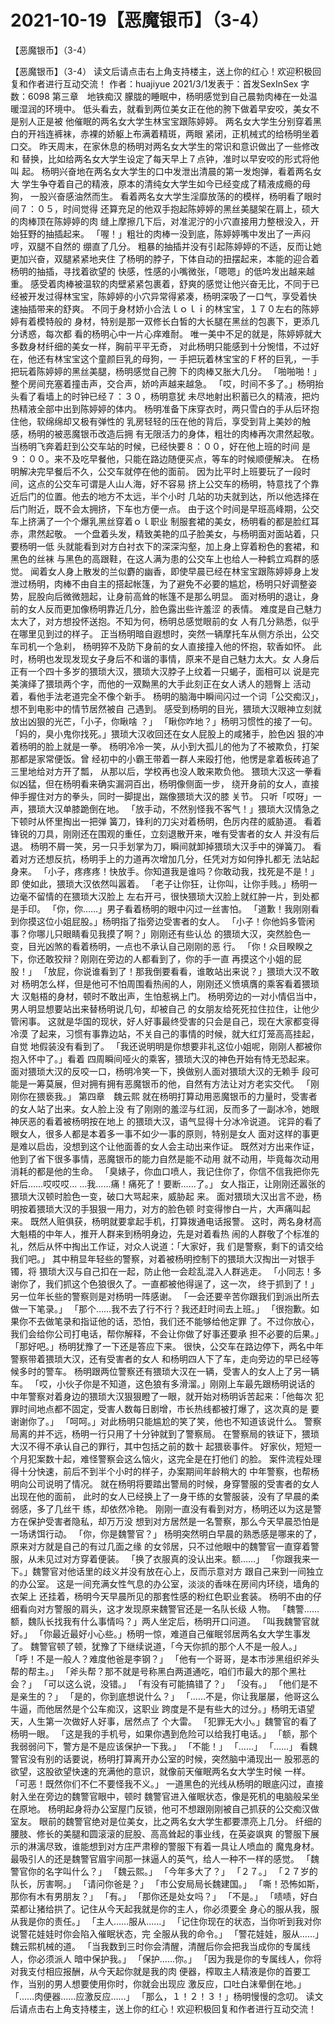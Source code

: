 # 2021-10-19【恶魔银币】（3-4）



【恶魔银币】（3-4）



【恶魔银币】（3-4）
读文后请点击右上角支持楼主，送上你的红心！欢迎积极回复和作者进行互动交流！ 作者：huajiyue 2021/3/1发表于：首发SexInSex 字数：6098
第三章　地铁痴汉
朦胧的睡眠中，杨明感觉到自己晨勃肉棒在一处温暖湿润的环境中。
低头看去，就看到两位美女正在他的胯下做着早安咬，美女不是别人正是被 他催眠的两名女大学生林宝宝跟陈婷婷。
两名女大学生分别穿着黑白的开裆连裤袜，赤裸的娇躯上布满着精斑，两眼 紧闭，正机械式的给杨明坐着口交。
昨天周末，在家休息的杨明对两名女大学生的常识和意识做出了一些修改和 替换，比如给两名女大学生设定了每天早上７点钟，准时以早安咬的形式将他叫 起。
杨明兴奋地在两名女大学生的口中发泄出清晨的第一发炮弹，看着两名女大 学生争夺着自己的精液，原本的清纯女大学生如今已经变成了精液成瘾的母狗， 一股兴奋感油然而生。
看着两名女大学生淫靡放荡的的模样，杨明看了眼时间７：０５，时间觉得 还算充足的他双手抱起陈婷婷的黑丝美腿架在肩上，硕大的肉棒顶在陈婷婷的肉 缝上摩擦几下后，对准泥泞的小穴直接用力整根没入，开始狂野的抽插起来。
「喔！」粗壮的肉棒一没到底，陈婷婷嘴中发出了一声闷哼，双腿不自然的 绷直了几分。
粗暴的抽插并没有引起陈婷婷的不适，反而让她更加兴奋，双腿紧紧地夹住 了杨明的脖子，下体自动的扭摆起来，本能的迎合着杨明的抽插，寻找着欲望的 快感，性感的小嘴微张，「嗯嗯」的低吟发出越来越重。
感受着肉棒被温软的肉壁紧紧包裹着，舒爽的感觉让他兴奋无比，不同于已 经被开发过得林宝宝，陈婷婷的小穴异常得紧凑，杨明深吸了一口气，享受着快 速抽插带来的舒爽。
不同于身材娇小合法ｌｏｌｉ的林宝宝，１７０左右的陈婷婷有着模特般的 身材，特别是那一双修长白皙的大长腿在黑丝的包裹下，更添几分诱惑，每次都 看的杨明心中一片心痒难耐。
唯一美中不足的就是，陈婷婷就大多数身材纤细的美女一样，胸前平平无奇， 对此杨明只能感到十分惋惜，不过好在，他还有林宝宝这个童颜巨乳的母狗，一 手把玩着林宝宝的Ｆ杯的巨乳，一手把玩着陈婷婷的黑丝美腿，杨明感觉自己胯 下的肉棒又胀大几分。
「啪啪啪！」整个房间充塞着撞击声，交合声，娇吟声越来越急。
「哎，时间不多了。」杨明抬头看了看墙上的时钟已经７：３０，杨明意犹 未尽地射出积蓄已久的精液，把灼热精液全部中出到陈婷婷的体内。
杨明准备下床穿衣时，两只雪白的手从后环抱住他，软绵绵却又极有弹性的 乳房轻轻的压在他的背后，享受到背上美妙的触感，杨明的被恶魔银币改造后拥 有无限活力的身体，粗壮的肉棒再次肃然起敬。
当杨明飞奔着赶到公交车站的时候，已经快要８：００，好在他上班的时间 是９：００。来不及吃早餐他，只能在路边随便买点，等车的时候顺便解决。
在杨明解决完早餐后不久，公交车就停在他的面前。
因为比平时上班要玩了一段时间，这点的公交车可谓是人山人海，好不容易 挤上公交车的杨明，特意找了个靠近后门的位置。他去的地方不太远，半个小时 几站的功夫就到达，所以他选择在后门附近，既不会太拥挤，下车也方便一点。
由于这个时间是早班高峰期，公交车上挤满了一个个爆乳黑丝穿着ｏｌ职业 制服套裙的美女，杨明看的都是脸红耳赤，肃然起敬。
一个盘着头发，精致美艳的瓜子脸美女，与杨明面对面站着，只要杨明一低 头就能看到对方白衬衣下的深深沟壑，加上身上穿着粉色的套裙，和黑色的丝袜 与黑色的高跟鞋，在这人满为患的公交车上也给人一种鹤立鸡群的感觉。
闻着女人身上散发的兰似麝的幽香，即使早晨已经在林宝宝跟陈婷婷身上发 泄过杨明，肉棒不由自主的搭起帐篷，为了避免不必要的尴尬，杨明只好调整姿 势，屁股向后微微翘起，让身前高耸的帐篷不是那么明显。
面对杨明的退让，身前的女人反而更加像杨明靠近几分，脸色露出些许羞涩 的表情。
难度是自己魅力太大了，对方想投怀送抱。不知为何，杨明总感觉眼前的女 人有几分熟悉，似乎在哪里见到过的样子。
正当杨明暗自遐想时，突然一辆摩托车从侧方杀出，公交车司机一个急刹， 杨明猝不及防下身前的女人直接撞入他的怀抱，软香如怀。
此时，杨明也发现发现女子身后不和谐的事情，原来不是自己魅力太大。女 人身后正有一个四十多岁的猥琐大汉，猥琐大汉脖子上纹着一只蝎子，面相可以 说是完美演绎了猥琐两个字，而他的一双黝黑的大手此刻正在女人诱人的翘臀上 活动着，看他手法老道完全不像个新手。
杨明的脑海中瞬间闪过一个词「公交痴汉」，想不到电影中的情节居然被自 己遇到。
感受到杨明的目光，猥琐大汉眼神立刻就放出凶狠的光芒，「小子，你瞅啥 ？」
「瞅你咋地？」杨明习惯性的接了一句。
「妈的，臭小鬼你找死。」猥琐大汉收回还在女人屁股上的咸猪手，脸色凶 狠的冲着杨明的脸上就是一拳。
杨明冷冷一笑，从小到大孤儿的他为了不被欺负，打架那都是家常便饭。曾 经初中的小霸王带着一群人来殴打他，他愣是拿着板砖追了三里地给对方开了瓢， 从那以后，学校再也没人敢来欺负他。
猥琐大汉这一拳看似凶猛，但在杨明看来确实漏洞百出，杨明像侧面一步， 绕开身前的女人，直接伸手握住对方的拳头，同时一脚提出，踹像猥琐大汉的膝 关节。
只听「哎呀」一声，猥琐大汉单膝跪倒在地。
「放手动，不然别怪我不客气！」猥琐大汉情急之下顿时从怀里掏出一把弹 簧刀，锋利的刀尖对着杨明，色厉内荏的威胁道。
看着锋锐的刀具，刚刚还在围观的重任，立刻退散开来，唯有受害者的女人 并没有后退。
杨明不屑一笑，另一只手划掌为刀，瞬间就卸掉猥琐大汉手中的弹簧刀。
看着对方还想反抗，杨明手上的力道再次增加几分，任凭对方如何挣扎都无 法站起身来。
「小子，疼疼疼！快放手。你知道我是谁吗？你敢动我，找死是不是！」即 使如此，猥琐大汉依然叫嚣着。
「老子让你狂，让你叫，让你手贱。」杨明一边毫不留情的在猥琐大汉脸上 左右开弓，很快猥琐大汉脸上就红肿一片，到处都是手印。
「你，你……」男子看着杨明的眼中闪过一丝害怕。
「道歉！我刚刚看到你摸这位小姐屁股。」杨明指了指旁边受害者的女人。
「小子！你他妈多管闲事？你哪儿只眼睛看见我摸了啊？」刚刚还有些认怂 的猥琐大汉，突然脸色一变，目光凶煞的看着杨明，一点也不承认自己刚刚的恶 行。
「你！众目睽睽之下，你还敢狡辩？刚刚在旁边的人都看到了，你的手一直 再摸这个小姐的屁股！」
「放屁，你说谁看到了！那我倒要看看，谁敢站出来说？」猥琐大汉不敢对 杨明怎么样，但是他可不怕周围看热闹的人，刚刚还义愤填膺的乘客看着猥琐大 汉魁梧的身材，顿时不敢出声，生怕惹祸上门。
杨明旁边的一对小情侣当中，男人明显想要站出来替杨明说几句，却被自己 的女朋友给死死拉住拉住，让他少管闲事。
这就是华国的现状，好人好事最终受害的只会是自己，现在大家都变得冷漠 了起来，习惯有事靠边站，不关自己的事情的时候，就大红灯笼高高挂起，自觉 地假装没有看到了。
「我还说明明是你想要非礼这位小姐呢，刚刚人都被你抱入怀中了。」看着 四周瞬间哑火的乘客，猥琐大汉的神色开始有恃无恐起来。
面对猥琐大汉的反咬一口，杨明冷笑一下，换做别人面对猥琐大汉的无赖手 段可能是一筹莫展，但对拥有拥有恶魔银币的他，自然有方法让对方老实交代。
「刚刚你在猥亵我。」
第四章　魏云熙
就在杨明打算动用恶魔银币的力量时，受害者的女人站了出来。女人脸上没 有了刚刚的羞涩与红润，反而多了一副冰冷，她眼神厌恶的看着被杨明按在地上 的猥琐大汉，语气显得十分冰冷说道。
诧异的看了眼女人，很多人都是本着多一事不如少一事的原则，特别是女人 面对这样的事更是难以启齿，没想到这个让他面善的女人会主动出来作证。
既然对方出来作证，他到了省下很多事情，恶魔银币的能力自然是能不动用 就不动用，毕竟每次动用消耗的都是他的生命。
「臭婊子，你血口喷人，我记住你了，你信不信我把你先奸后……哎哎哎… …我……痛！痛死了！要断……了。」
女人指正，让刚刚还嚣张的猥琐大汉顿时脸色一变，破口大骂起来，威胁起 来。
面对猥琐大汉出言不逊，杨明按着猥琐大汉的手狠狠一用力，对方的脸色顿 时变得惨白一片，大声痛叫起来。
既然人赃俱获，杨明就要拿起手机，打算拨通电话报警。
这时，两名身材高大魁梧的中年人，推开人群来到杨明身边，先是对着看热 闹的人群敬了个标准的礼，然后从怀中掏出工作证，对众人说道：「大家好，我 们是警察，剩下的请交给我们吧。」
其中稍显年轻些的警察，对着被杨明控制下的猥琐大汉掏出一对银手镯，将 猥琐大汉与自己扣在一起，防止他一会趁乱混入人群逃走。
「小同志！多谢你了，我们抓这个色狼很久了。一直都被他得逞了，这一次， 终于抓到了！」另一位年长些的警察则是对杨明一阵感谢。
「一会还要辛苦你跟我们到派出所去做一下笔录。」
「那个……我不去了行不行？我还赶时间去上班。」
「很抱歉。如果你不去做笔录和指证他的话，恐怕，我们还不能够给他定罪 了。不过你放心，我们会给你公司打电话，帮你解释，不会让你做了好事还要承 担不必要的后果。」
「那好吧。」杨明犹豫了一下还是答应下来。
很快，公交车在路边停下，两名中年警察带着猥琐大汉，还有受害者的女人 和杨明四人下了车，走向旁边的早已经等候多时的警车。
杨明跟两位警察还有猥琐大汉在一辆，受害人的女人上了另一辆车。
「哎，小伙子你是不知道，这色狼有多滑溜。」刚刚上车最先跟杨明说话的 中年警察对着身边的猥琐大汉狠狠瞪了一眼，就开始对杨明诉苦起来：「他每次 犯罪时间地点都不固定，受害人数每日剧增，市长热线都被打爆了，这次真的是 要谢谢你了。」
「呵呵。」对此杨明只能尴尬的笑了笑，他也不知道该说什么。
警察局离的并不远，杨明一行只用了十分钟就到了警察局。
在警察局的铁证下，猥琐大汉不得不承认自己的罪行，其中包括之前的数十 起猥亵事件。
好家伙，短短一个月犯案数十起，难怪警察会这么恼火，这完全是在打他们 的脸。
案件流程处理得十分快速，前后不到半个小时的样子，办案期间年龄稍大的 中年警察，也帮杨明向公司说明了情况。
就在杨明将要踏出警局的时候，身穿警服的受害者的女人出现在他的面前， 此时的女人已经换上了一身干练的女警服装，没有了早晨的柔弱感，多了几丝干 练，却依然冷艳。
刚刚一直没有看到对方，杨明还以为这是警方在保护受害者隐私，却万万没 想到对方居然是一名警察，那么今天早晨恐怕是一场诱饵行动。
「你，你是魏警官？」
杨明突然明白早晨的熟悉感是哪来的了，原来对方就是自己的有过几面之缘 的女邻居，只不过他眼中的魏警官一直穿着警服，从未见过对方穿着便装。
「换了衣服真的没认出来。额……」
「你跟我来一下。」魏警官对他话里的歧义并没有放在心上，反而示意对方 跟自己来到一间独立的办公室。
这是一间充满女性气息的办公室，淡淡的香味在房间内环绕，墙角的衣架上 还挂着，杨明今天早晨所见的那套性感的粉红色职业套装。
杨明不由的仔细看向对方警服的肩头，这才发现原来魏警官还是一名队长级 人物。
「魏警……额，魏队长找我有什么事情吗？」两人坐定后，杨明开口问道。
「叫我魏警官就好。」
「你最近最好小心些。」杨明一惊，难道自己催眠邻居两名女大学生事发了。
魏警官顿了顿，犹豫了下继续说道，「今天你抓的那个人不是一般人。」
「呼！不是一般人？难度他爸是李钢？」
「他有一个哥哥，是本市涉黑组织斧头帮的帮主。」
「斧头帮？那不就是号称黑白两道通吃，咱们市最大的那个黑社会？」
「可以这么说，没错。」
「有没有可能搞错了？」
「没有。」
「他们是不是亲生的？」
「是的，你到底想说什么？」
「……不是，你让我屡屡，他哥这么牛逼，而他居然是个公车痴汉，这职业 跨度是不是有些大的过分。」杨明无语望天，人生第一次做好人好事，居然点了 个大雷。
「犯罪无大小。」魏警官的看了杨明一眼。
「这是我的手机号，如果你遇到危险可以给我打电话。」
「额，那个我弱弱问下，警方是不是应该保护一下我。」
「不能！」
「……」
「……」
看魏警官没有别的话要说，杨明打算离开办公室的时候，突然脑中涌现出一 股邪恶的欲望，这股欲望快速的充满他的意识，就像前天催眠两名女大学生时候 一样。
「可恶！既然你们不仁不要怪我不义。」
一道黑色的光线从杨明的眼底闪过，直接射入坐在旁边的魏警官眼中，顿时 魏警官进入催眠状态，像是死机的电脑般呆坐在原地。
杨明起身将办公室屋门反锁，他可不想跟刚刚被自己抓获的公交痴汉做室友。
眼前的魏警官绝对是位美女，比之两名女大学生都要漂亮上几分。
纤细的腰肢、修长的美腿和圆滚滚的屁股、高高耸起的事业线，在英姿飒爽 的警服下展示的淋漓尽致，谁能想到对方庄严肃穆的警服下有着一具让人喷血的 魔鬼身材。
最吸引人的还是魏警官眉宇间那一抹逼人的英气，给人一种不一样的感觉。
「魏警官你的名字叫什么？」
「魏云熙。」
「今年多大了？」
「２７。」
「２７岁的队长，厉害啊。」
「请问你爸是？」
「市公安局局长魏建国。」
「嘶！恐怖如斯，那你有木有男朋友？」
「有。」
「那你还是处女吗？」
「不是。」
「啧啧，好白菜都让猪给拱了。记住从今天起我就是你的主人，你必须要全 身心的服从我，服从我是你的责任。」
「主人……服从……」
「记住你现在的状态，当你听到我对你说警花娃娃时你会陷入催眠状态，完 全服从我的命令。」
「警花娃娃，服从……」魏云熙机械的道。
「当我数到三时你会清醒，清醒后你会把我当成你的专属线人，你必须派人 暗中保护我。」
「保护……你。」
「因为我是你的专属线人，你将对我支付相应报酬，从今天起你就是我的肉 便器，榨取主人精液是你的首要工作，当别的男人想要使用你时，你就会出现应 激反应，口吐白沫晕倒在地。」
「……肉便器……应激反应……」
「那么，１！２！３！」杨明慢慢的念叨。
读文后请点击右上角支持楼主，送上你的红心！欢迎积极回复和作者进行互动交流！



